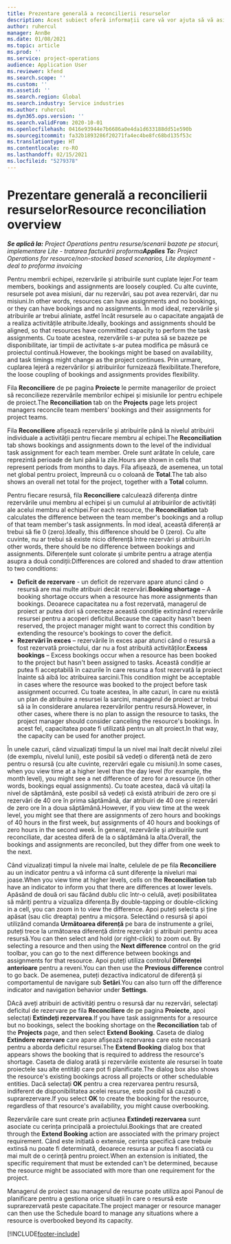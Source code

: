 ```yaml
---
title: Prezentare generală a reconcilierii resurselor
description: Acest subiect oferă informații care vă vor ajuta să vă asigurați că rezervările de resurse și alocările pentru proiecte sunt armonizate.
author: ruhercul
manager: AnnBe
ms.date: 01/08/2021
ms.topic: article
ms.prod: ''
ms.service: project-operations
audience: Application User
ms.reviewer: kfend
ms.search.scope: ''
ms.custom: ''
ms.assetid: ''
ms.search.region: Global
ms.search.industry: Service industries
ms.author: ruhercul
ms.dyn365.ops.version: ''
ms.search.validFrom: 2020-10-01
ms.openlocfilehash: 0416e93944e7b6686a0e4da1d633188dd51e590b
ms.sourcegitcommit: fa32b1893286f20271fa4ec4be8fc68bd135f53c
ms.translationtype: HT
ms.contentlocale: ro-RO
ms.lasthandoff: 02/15/2021
ms.locfileid: "5279378"
---
```

# <a name="resource-reconciliation-overview"></a><span data-ttu-id="516d3-103">Prezentare generală a reconcilierii resurselor</span><span class="sxs-lookup"><span data-stu-id="516d3-103">Resource reconciliation overview</span></span>

<span data-ttu-id="516d3-104">_**Se aplică la:** Project Operations pentru resurse/scenarii bazate pe stocuri, implementare Lite - tratarea facturării proforma_</span><span class="sxs-lookup"><span data-stu-id="516d3-104">_**Applies To:** Project Operations for resource/non-stocked based scenarios, Lite deployment - deal to proforma invoicing_</span></span>

<span data-ttu-id="516d3-105">Pentru membrii echipei, rezervările și atribuirile sunt cuplate lejer.</span><span class="sxs-lookup"><span data-stu-id="516d3-105">For team members, bookings and assignments are loosely coupled.</span></span> <span data-ttu-id="516d3-106">Cu alte cuvinte, resursele pot avea misiuni, dar nu rezervări, sau pot avea rezervări, dar nu misiuni.</span><span class="sxs-lookup"><span data-stu-id="516d3-106">In other words, resources can have assignments and no bookings, or they can have bookings and no assignments.</span></span> <span data-ttu-id="516d3-107">În mod ideal, rezervările și atribuirile ar trebui aliniate, astfel încât resursele au o capacitate angajată de a realiza activitățile atribuite.</span><span class="sxs-lookup"><span data-stu-id="516d3-107">Ideally, bookings and assignments should be aligned, so that resources have committed capacity to perform the task assignments.</span></span> <span data-ttu-id="516d3-108">Cu toate acestea, rezervările s-ar putea să se bazeze pe disponibilitate, iar timpii de activitate s-ar putea modifica pe măsură ce proiectul continuă.</span><span class="sxs-lookup"><span data-stu-id="516d3-108">However, the bookings might be based on availability, and task timings might change as the project continues.</span></span> <span data-ttu-id="516d3-109">Prin urmare, cuplarea lejeră a rezervărilor și atribuirilor furnizează flexibilitate.</span><span class="sxs-lookup"><span data-stu-id="516d3-109">Therefore, the loose coupling of bookings and assignments provides flexibility.</span></span>

<span data-ttu-id="516d3-110">Fila **Reconciliere** de pe pagina **Proiecte** le permite managerilor de proiect să reconcilieze rezervările membrilor echipei și misiunile lor pentru echipele de proiect.</span><span class="sxs-lookup"><span data-stu-id="516d3-110">The **Reconciliation** tab on the **Projects** page lets project managers reconcile team members' bookings and their assignments for project teams.</span></span>

<span data-ttu-id="516d3-111">Fila **Reconciliere** afișează rezervările și atribuirile până la nivelul atribuirii individuale a activității pentru fiecare membru al echipei.</span><span class="sxs-lookup"><span data-stu-id="516d3-111">The **Reconciliation** tab shows bookings and assignments down to the level of the individual task assignment for each team member.</span></span> <span data-ttu-id="516d3-112">Orele sunt arătate în celule, care reprezintă perioade de luni până la zile.</span><span class="sxs-lookup"><span data-stu-id="516d3-112">Hours are shown in cells that represent periods from months to days.</span></span> <span data-ttu-id="516d3-113">Fila afișează, de asemenea, un total net global pentru proiect, împreună cu o coloană de **Total**.</span><span class="sxs-lookup"><span data-stu-id="516d3-113">The tab also shows an overall net total for the project, together with a **Total** column.</span></span>

<span data-ttu-id="516d3-114">Pentru fiecare resursă, fila **Reconciliere** calculează diferența dintre rezervările unui membru al echipei și un cumulul al atribuirilor de activități ale acelui membru al echipei.</span><span class="sxs-lookup"><span data-stu-id="516d3-114">For each resource, the **Reconciliation** tab calculates the difference between the team member's bookings and a rollup of that team member's task assignments.</span></span> <span data-ttu-id="516d3-115">În mod ideal, această diferență ar trebui să fie 0 (zero).</span><span class="sxs-lookup"><span data-stu-id="516d3-115">Ideally, this difference should be 0 (zero).</span></span> <span data-ttu-id="516d3-116">Cu alte cuvinte, nu ar trebui să existe nicio diferență între rezervări și atribuiri.</span><span class="sxs-lookup"><span data-stu-id="516d3-116">In other words, there should be no difference between bookings and assignments.</span></span> <span data-ttu-id="516d3-117">Diferențele sunt colorate și umbrite pentru a atrage atenția asupra a două condiții:</span><span class="sxs-lookup"><span data-stu-id="516d3-117">Differences are colored and shaded to draw attention to two conditions:</span></span>

- <span data-ttu-id="516d3-118">**Deficit de rezervare** - un deficit de rezervare apare atunci când o resursă are mai multe atribuiri decât rezervări.</span><span class="sxs-lookup"><span data-stu-id="516d3-118">**Booking shortage** – A booking shortage occurs when a resource has more assignments than bookings.</span></span> <span data-ttu-id="516d3-119">Deoarece capacitatea nu a fost rezervată, managerul de proiect ar putea dori să corecteze această condiție extinzând rezervările resursei pentru a acoperi deficitul.</span><span class="sxs-lookup"><span data-stu-id="516d3-119">Because the capacity hasn't been reserved, the project manager might want to correct this condition by extending the resource's bookings to cover the deficit.</span></span>
- <span data-ttu-id="516d3-120">**Rezervări în exces** – rezervările în exces apar atunci când o resursă a fost rezervată proiectului, dar nu a fost atribuită activităților.</span><span class="sxs-lookup"><span data-stu-id="516d3-120">**Excess bookings** – Excess bookings occur when a resource has been booked to the project but hasn't been assigned to tasks.</span></span> <span data-ttu-id="516d3-121">Această condiție ar putea fi acceptabilă în cazurile în care resursa a fost rezervată la proiect înainte să aibă loc atribuirea sarcinii.</span><span class="sxs-lookup"><span data-stu-id="516d3-121">This condition might be acceptable in cases where the resource was booked to the project before task assignment occurred.</span></span> <span data-ttu-id="516d3-122">Cu toate acestea, în alte cazuri, în care nu există un plan de atribuire a resursei la sarcini, managerul de proiect ar trebui să ia în considerare anularea rezervărilor pentru resursă.</span><span class="sxs-lookup"><span data-stu-id="516d3-122">However, in other cases, where there is no plan to assign the resource to tasks, the project manager should consider canceling the resource's bookings.</span></span> <span data-ttu-id="516d3-123">În acest fel, capacitatea poate fi utilizată pentru un alt proiect.</span><span class="sxs-lookup"><span data-stu-id="516d3-123">In that way, the capacity can be used for another project.</span></span>

<span data-ttu-id="516d3-124">În unele cazuri, când vizualizați timpul la un nivel mai înalt decât nivelul zilei (de exemplu, nivelul lunii), este posibil să vedeți o diferență netă de zero pentru o resursă (cu alte cuvinte, rezervări egale cu misiuni).</span><span class="sxs-lookup"><span data-stu-id="516d3-124">In some cases, when you view time at a higher level than the day level (for example, the month level), you might see a net difference of zero for a resource (in other words, bookings equal assignments).</span></span> <span data-ttu-id="516d3-125">Cu toate acestea, dacă vă uitați la nivel de săptămână, este posibil să vedeți că există atribuiri de zero ore și rezervări de 40 ore în prima săptămână, dar atribuiri de 40 ore și rezervări de zero ore în a doua săptămână.</span><span class="sxs-lookup"><span data-stu-id="516d3-125">However, if you view time at the week level, you might see that there are assignments of zero hours and bookings of 40 hours in the first week, but assignments of 40 hours and bookings of zero hours in the second week.</span></span> <span data-ttu-id="516d3-126">În general, rezervările și atribuirile sunt reconciliate, dar acestea diferă de la o săptămână la alta.</span><span class="sxs-lookup"><span data-stu-id="516d3-126">Overall, the bookings and assignments are reconciled, but they differ from one week to the next.</span></span>

<span data-ttu-id="516d3-127">Când vizualizați timpul la nivele mai înalte, celulele de pe fila **Reconciliere** au un indicator pentru a vă informa că sunt diferențe la niveluri mai joase.</span><span class="sxs-lookup"><span data-stu-id="516d3-127">When you view time at higher levels, cells on the **Reconciliation** tab have an indicator to inform you that there are differences at lower levels.</span></span> <span data-ttu-id="516d3-128">Apăsând de două ori sau făcând dublu clic într-o celulă, aveți posibilitatea să măriți pentru a vizualiza diferența.</span><span class="sxs-lookup"><span data-stu-id="516d3-128">By double-tapping or double-clicking in a cell, you can zoom in to view the difference.</span></span> <span data-ttu-id="516d3-129">Apoi puteți selecta și ține apăsat (sau clic dreapta) pentru a micșora. Selectând o resursă și apoi utilizând comanda **Următoarea diferență** pe bara de instrumente a grilei, puteți trece la următoarea diferență dintre rezervări și atribuiri pentru acea resursă.</span><span class="sxs-lookup"><span data-stu-id="516d3-129">You can then select and hold (or right-click) to zoom out. By selecting a resource and then using the **Next difference** control on the grid toolbar, you can go to the next difference between bookings and assignments for that resource.</span></span> <span data-ttu-id="516d3-130">Apoi puteți utiliza controlul **Diferenței anterioare** pentru a reveni.</span><span class="sxs-lookup"><span data-stu-id="516d3-130">You can then use the **Previous difference** control to go back.</span></span> <span data-ttu-id="516d3-131">De asemenea, puteți dezactiva indicatorul de diferență și comportamentul de navigare sub **Setări**.</span><span class="sxs-lookup"><span data-stu-id="516d3-131">You can also turn off the difference indicator and navigation behavior under **Settings**.</span></span>

<span data-ttu-id="516d3-132">DAcă aveți atribuiri de activități pentru o resursă dar nu rezervări, selectați deficitul de rezervare pe fila **Reconciliere** de pe pagina **Proiecte**, apoi selectați **Extindeți rezervarea**.</span><span class="sxs-lookup"><span data-stu-id="516d3-132">If you have task assignments for a resource but no bookings, select the booking shortage on the **Reconciliation** tab of the **Projects** page, and then select **Extend Booking**.</span></span> <span data-ttu-id="516d3-133">Caseta de dialog **Extindere rezervare** care apare afișează rezervarea care este necesară pentru a aborda deficitul resursei.</span><span class="sxs-lookup"><span data-stu-id="516d3-133">The **Extend Booking** dialog box that appears shows the booking that is required to address the resource's shortage.</span></span> <span data-ttu-id="516d3-134">Caseta de dialog arată și rezervările existente ale resursei în toate proiectele sau alte entități care pot fi planificate.</span><span class="sxs-lookup"><span data-stu-id="516d3-134">The dialog box also shows the resource's existing bookings across all projects or other schedulable entities.</span></span> <span data-ttu-id="516d3-135">Dacă selectați **OK** pentru a crea rezervarea pentru resursă, indiferent de disponibilitatea acelei resurse, este posibil să cauzați o suprarezervare.</span><span class="sxs-lookup"><span data-stu-id="516d3-135">If you select **OK** to create the booking for the resource, regardless of that resource's availability, you might cause overbooking.</span></span>

<span data-ttu-id="516d3-136">Rezervările care sunt create prin acțiunea **Extindeți rezervarea** sunt asociate cu cerința principală a proiectului.</span><span class="sxs-lookup"><span data-stu-id="516d3-136">Bookings that are created through the **Extend Booking** action are associated with the primary project requirement.</span></span> <span data-ttu-id="516d3-137">Când este inițiată o extensie, cerința specifică care trebuie extinsă nu poate fi determinată, deoarece resursa ar putea fi asociată cu mai mult de o cerință pentru proiect.</span><span class="sxs-lookup"><span data-stu-id="516d3-137">When an extension is initiated, the specific requirement that must be extended can't be determined, because the resource might be associated with more than one requirement for the project.</span></span>

<span data-ttu-id="516d3-138">Managerul de proiect sau managerul de resurse poate utiliza apoi Panoul de planificare pentru a gestiona orice situații în care o resursă este suprarezervată peste capacitate.</span><span class="sxs-lookup"><span data-stu-id="516d3-138">The project manager or resource manager can then use the Schedule board to manage any situations where a resource is overbooked beyond its capacity.</span></span>


[!INCLUDE[footer-include](../includes/footer-banner.md)]